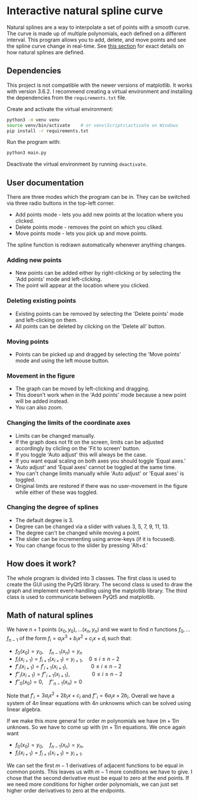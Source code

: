 # Interactive natural spline curve

Natural splines are a way to interpolate a set of points with a smooth curve. The curve is made up of multiple polynomials, each defined on a different interval. This program allows you to add, delete, and move points and see the spline curve change in real-time. See [this section](#math-of-natural-splines) for exact details on how natural splines are defined.

## Dependencies

This project is not compatible with the newer versions of matplotlib. It works with version 3.6.2. I recommend creating a virtual environment and installing the dependencies from the `requirements.txt` file.

Create and activate the virtual environment:

```bash
python3 -m venv venv
source venv/bin/activate    # or venv\Scripts\activate on Windows
pip install -r requirements.txt
```

Run the program with:

```bash
python3 main.py
```

Deactivate the virtual environment by running `deactivate`.

## User documentation

There are three modes which the program can be in. They can be switched via three radio buttons in the top-left corner.

- Add points mode - lets you add new points at the location where you clicked.
- Delete points mode - removes the point on which you cliked.
- Move points mode - lets you pick up and move points.

The spline function is redrawn automatically whenever anything changes.

### Adding new points

- New points can be added either by right-clicking or by selecting the 'Add points' mode and left-clicking.
- The point will appear at the location where you clicked.

### Deleting existing points

- Existing points can be removed by selecting the 'Delete points' mode and left-clicking on them.
- All points can be deleted by clicking on the 'Delete all' button.

### Moving points

- Points can be picked up and dragged by selecting the 'Move points' mode and using the left mouse button.

### Movement in the figure

- The graph can be moved by left-clicking and dragging.
- This doesn't work when in the 'Add points' mode because a new point will be added instead.
- You can also zoom.

### Changing the limits of the coordinate axes

- Limits can be changed manually.
- If the graph does not fit on the screen, limits can be adjusted accordingly by clicling on the 'Fit to screen' button.
- If you toggle 'Auto adjust' this will always be the case.
- If you want equal scaling on both axes you should toggle 'Equal axes.'
- 'Auto adjust' and 'Equal axes' cannot be toggled at the same time.
- You can't change limits manually while 'Auto adjust' or 'Equal axes' is toggled.
- Original limits are restored if there was no user-movement in the figure while either of these was toggled.

### Changing the degree of splines

- The default degree is 3.
- Degree can be changed via a slider with values 3, 5, 7, 9, 11, 13.
- The degree can't be changed while moving a point.
- The slider can be incrementing using arrow-keys (if it is focused).
- You can change focus to the slider by pressing 'Alt+d.'

## How does it work?

The whole program is divided into 3 classes. The first class is used to create the GUI using the PyQt5 library. The second class is used to draw the graph and implement event-handling using the matplotlib library. The third class is used to communicate between PyQt5 and matplotlib.

## Math of natural splines

We have $n+1$ points $(x_0, y_0), \dots (x_n, y_n)$ and we want to find $n$ functions $f_0, \dots f_{n-1}$ of the form $f_i = a_ix^3 + b_ix^2 + c_ix + d_i$ such that:

- $f_0(x_0) = y_0, \quad f_{n-1}(x_n) = y_n$
- $f_i(x_{i+1}) = f_{i+1}(x_{i+1}) = y_{i+1}, \quad 0 \leq i \leq n-2$
- $f'_ i(x_{i+1}) = f'_ {i+1}(x_{i+1}), \qquad\qquad 0 \leq i \leq n-2$
- $f''_ i(x_{i+1}) = f''_ {i+1}(x_{i+1}), \qquad\quad\,\,\,\,\, 0 \leq i \leq n-2$
- $f''_ 0(x_0) = 0, \quad f''_ {n-1}(x_n) = 0$

Note that $f'_ i = 3a_ix^2 + 2b_ix + c_i$ and $f''_ i = 6a_ix + 2b_i$.
Overall we have a system of $4n$ linear equations with $4n$ unknowns which can be solved using linear algebra.

If we make this more general for order $m$ polynomials we have $(m+1)n$ unknows. So we have to come up with $(m+1)n$ equations. We once again want

- $f_0(x_0) = y_0, \quad f_{n-1}(x_n) = y_n$,
- $f_i(x_{i+1}) = f_{i+1}(x_{i+1}) = y_{i+1}$.

We can set the first $m-1$ derivatives of adjacent functions to be equal in common points. This leaves us with $m-1$ more conditions we have to give. I chose that the second derivative must be equal to zero at the end points. If we need more conditions for higher order polynomials, we can just set higher order derivatives to zero at the endpoints.
